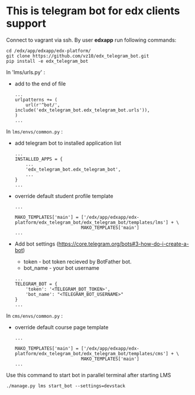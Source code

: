 This is telegram bot for edx clients support
======================================================================
Connect to vagrant via ssh. By user **edxapp** run following commands:

```
cd /edx/app/edxapp/edx-platform/
git clone https://github.com/vz10/edx_telegram_bot.git
pip install -e edx_telegram_bot
```

In 'lms/urls.py' :

- add to the end of file

    ```
    ...
    urlpatterns += (
        url(r'^bot/', include('edx_telegram_bot.edx_telegram_bot.urls')),
    )
    ...
    ```

In `lms/envs/common.py` :

- add telegram bot to installed application list

    ```
    ...
    INSTALLED_APPS = {
        ...
        'edx_telegram_bot.edx_telegram_bot',
        ...
    }
    ...
    ```
- override default student profile template 
    ```
    ...
    
    MAKO_TEMPLATES['main'] = ['/edx/app/edxapp/edx-platform/edx_telegram_bot/edx_telegram_bot/templates/lms'] + \
                             MAKO_TEMPLATES['main']
    ...
    ```

- Add bot settings (https://core.telegram.org/bots#3-how-do-i-create-a-bot)
    - token - bot token recieved by BotFather bot. 
    - bot_name - your bot username
    ```
    ...
    TELEGRAM_BOT = {
        'token': '<TELEGRAM_BOT_TOKEN>',
        'bot_name': "<TELEGRAM_BOT_USERNAME>"
    }
    ...
    ```
    
In `cms/envs/common.py` :

- override default course page template 
    ```
    ...
    
    MAKO_TEMPLATES['main'] = ['/edx/app/edxapp/edx-platform/edx_telegram_bot/edx_telegram_bot/templates/cms'] + \
                             MAKO_TEMPLATES['main']
    ...
    ```
Use this command to start bot  in parallel terminal after starting LMS
```
./manage.py lms start_bot --settings=devstack
```
